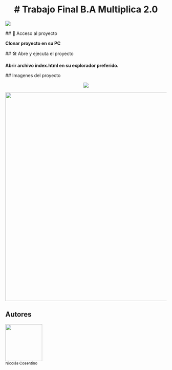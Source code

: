 <h1 align="center"># Trabajo Final B.A Multiplica 2.0</h1>

<p align="left">
   <img src="https://img.shields.io/badge/STATUS-EN PROCESO-green">
</p>

\## 📁 Acceso al proyecto

**Clonar proyecto en su PC**

\## 🛠️ Abre y ejecuta el proyecto

**Abrir archivo index.html en su explorador preferido.**

\## Imagenes del proyecto

<p align="center">
   <img src="https://i.ibb.co/Xsvs5NR/Screenshot-1.png">
</p>

<p align="center">
   <img style="width:650px" src="https://i.ibb.co/4sDFqQj/descarga.png">
</p>

## Autores
[<img src="https://img.freepik.com/vector-premium/rostro-completo-adolescente-aislado-sobre-fondo-blanco-ilustracion-vectorial-avatar-redes-sociales_125869-1785.jpg?w=2000" width=115><br><sub>Nicolás Cosentino</sub>](https://github.com/nicolasc1991)
